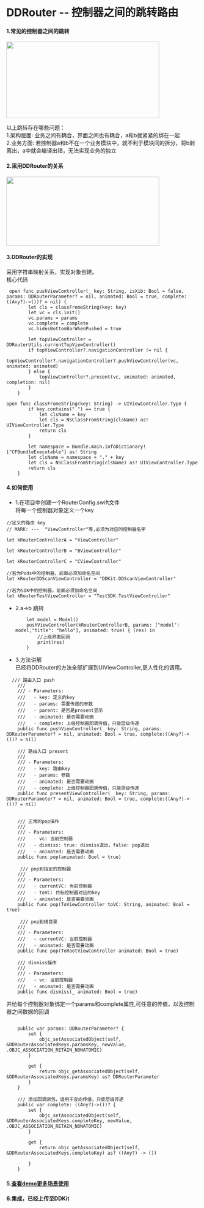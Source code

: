 # DDRouter -- 控制器之间的跳转路由

#### 1.常见的控制器之间的跳转
<img src="https://upload-images.jianshu.io/upload_images/2026287-fee2f66cec32dab4.jpg?imageMogr2/auto-orient/strip%7CimageView2/2/w/1240" width=400 height=200 />

以上跳转存在哪些问题：<br/>
1.架构层面: 业务之间有耦合，界面之间也有耦合，a和b就紧紧的绑在一起<br/>
2.业务方面: 若控制器a和b不在一个业务模块中，就不利于模块间的拆分，将b剥离出，a中就会编译出错，无法实现业务的独立

#### 2.采用DDRouter的关系

<img src="https://upload-images.jianshu.io/upload_images/2026287-7eca5b3aaf0e1adc.jpg?imageMogr2/auto-orient/strip%7CimageView2/2/w/1240" width=400 height=180 />

#### 3.DDRouter的实现

采用字符串映射关系，实现对象创建。<br/>
核心代码
```
 open func pushViewController(_ key: String, isXib: Bool = false, params: DDRouterParameter? = nil, animated: Bool = true, complete:((Any?)->())? = nil) {
        let cls = classFromeString(key: key)
        let vc = cls.init()
        vc.params = params
        vc.complete = complete
        vc.hidesBottomBarWhenPushed = true
        
        let topViewController = DDRouterUtils.currentTopViewController()
        if topViewController?.navigationController != nil {
            topViewController?.navigationController?.pushViewController(vc, animated: animated)
        } else {
            topViewController?.present(vc, animated: animated, completion: nil)
        }
    }
```

```
open func classFromeString(key: String) -> UIViewController.Type {
        if key.contains(".") == true {
            let clsName = key
            let cls = NSClassFromString(clsName) as! UIViewController.Type
            return cls
        }
        
        let namespace = Bundle.main.infoDictionary!["CFBundleExecutable"] as! String
        let clsName = namespace + "." + key
        let cls = NSClassFromString(clsName) as! UIViewController.Type
        return cls
    }
```

#### 4.如何使用

* 1.在项目中创建一个RouterConfig.swift文件<br/>
将每一个控制器对象定义一个key

```
//定义的路由 key
// MARK: ---  "ViewController"等,必须为对应的控制器名字

let kRouterControllerA = "ViewController"

let kRouterControllerB = "BViewController"

let kRouterControllerC = "CViewController"

//若为Pods中的控制器，前面必须加命名空间
let kRouterDDScanViewController = "DDKit.DDScanViewController"

//若为SDK中的控制器，前面必须加命名空间
let kRouterTestViewController = "TestSDK.TestViewController"

```


*   2.a->b 跳转 <br/>
    
    ```
        let model = Model()
        pushViewController(kRouterControllerB, params: ["model": model,"title": "hello"], animated: true) { (res) in
            //上级界面回调
            print(res)
        }
    ```
    
* 3.方法讲解 <br/>
已经将DDRouter的方法全部扩展到UIViewController,更人性化的调用。

```
  /// 路由入口 push
    ///
    /// - Parameters:
    ///   - key: 定义的key
    ///   - params: 需要传递的参数
    ///   - parent: 是否是present显示
    ///   - animated: 是否需要动画
    ///   - complete: 上级控制器回调传值，只能层级传递
    public func pushViewController(_ key: String, params: DDRouterParameter? = nil, animated: Bool = true, complete:((Any?)->())? = nil) 
    
    /// 路由入口 present
    ///
    /// - Parameters:
    ///   - key: 路由key
    ///   - params: 参数
    ///   - animated: 是否需要动画
    ///   - complete: 上级控制器回调传值，只能层级传递
    public func presentViewController(_ key: String, params: DDRouterParameter? = nil, animated: Bool = true, complete:((Any?)->())? = nil) 
    
    
    /// 正常的pop操作
    ///
    /// - Parameters:
    ///   - vc: 当前控制器
    ///   - dismiss: true: dismiss退出，false: pop退出
    ///   - animated: 是否需要动画
    public func pop(animated: Bool = true) 
    
     /// pop到指定的控制器
    ///
    /// - Parameters:
    ///   - currentVC: 当前控制器
    ///   - toVC: 目标控制器对应的key
    ///   - animated: 是否需要动画
    public func pop(ToViewController toVC: String, animated: Bool = true) 
    
     /// pop到根目录
    ///
    /// - Parameters:
    ///   - currentVC: 当前控制器
    ///   - animated: 是否需要动画
    public func pop(ToRootViewController animated: Bool = true)
    
    /// dismiss操作
    ///
    /// - Parameters:
    ///   - vc: 当前控制器
    ///   - animated: 是否需要动画
    public func dismiss(_ animated: Bool = true) 
```

 并给每个控制器对象绑定一个params和complete属性,可任意的传值，以及控制器之间数据的回调

```

    public var params: DDRouterParameter? {
        set {
            objc_setAssociatedObject(self, &DDRouterAssociatedKeys.paramsKey, newValue, .OBJC_ASSOCIATION_RETAIN_NONATOMIC)
        }
        
        get {
            return objc_getAssociatedObject(self, &DDRouterAssociatedKeys.paramsKey) as? DDRouterParameter
        }
    }
    
    /// 添加回调闭包，适用于反向传值，只能层级传递
    public var complete: ((Any?)->())? {
        set {
            objc_setAssociatedObject(self, &DDRouterAssociatedKeys.completeKey, newValue, .OBJC_ASSOCIATION_RETAIN_NONATOMIC)
        }
        
        get {
            return objc_getAssociatedObject(self, &DDRouterAssociatedKeys.completeKey) as? ((Any?) -> ())
            
        }
    }
```

#### 5.[查看demo更多场景使用](https://github.com/weiweilidd01/DDRouter.git)

#### 6.集成，已经上传至DDKit

    
